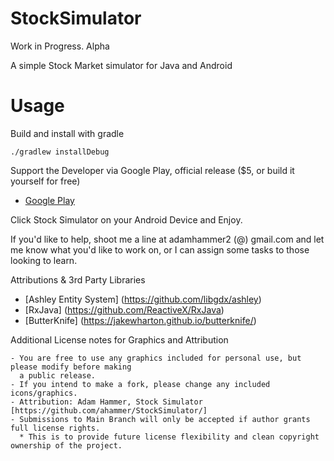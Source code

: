 # StockSimulator
Work in Progress. Alpha

A simple Stock Market simulator for Java and Android

[Screenshot 1]: https://github.com/ahammer/StockSimulator/blob/master/screenshots/device-2015-06-28-143947.png "Screenshot 1"

[Screenshot 2]: https://github.com/ahammer/StockSimulator/blob/master/screenshots/device-2015-06-28-144029.png "Screenshot 2"

# Usage

Build and install with gradle

    ./gradlew installDebug 

Support the Developer via Google Play, official release ($5, or build it yourself for free)

- [Google Play](https://play.google.com/store/apps/details?id=com.metalrain.stocksimulator.android)

Click Stock Simulator on your Android Device and Enjoy.



If you'd like to help, shoot me a line at adamhammer2 (@) gmail.com and let me know what you'd like
to work on, or I can assign some tasks to those looking to learn.

Attributions & 3rd Party Libraries

- [Ashley Entity System]  (https://github.com/libgdx/ashley) 
- [RxJava] (https://github.com/ReactiveX/RxJava) 
- [ButterKnife] (https://jakewharton.github.io/butterknife/)

Additional License notes for Graphics and Attribution

    - You are free to use any graphics included for personal use, but please modify before making
      a public release.
    - If you intend to make a fork, please change any included icons/graphics.
    - Attribution: Adam Hammer, Stock Simulator [https://github.com/ahammer/StockSimulator/]
    - Submissions to Main Branch will only be accepted if author grants full license rights. 
      * This is to provide future license flexibility and clean copyright ownership of the project.

